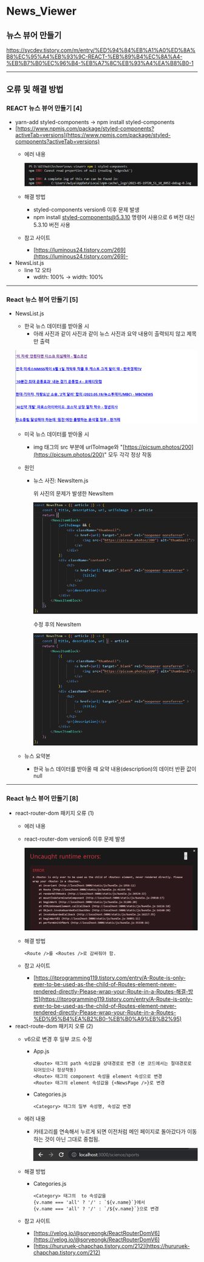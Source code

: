 # News_Viewer
## 뉴스 뷰어 만들기

https://sycdev.tistory.com/m/entry/%ED%94%84%EB%A1%A0%ED%8A%B8%EC%95%A4%EB%93%9C-REACT-%EB%89%B4%EC%8A%A4-%EB%B7%B0%EC%96%B4-%EB%A7%8C%EB%93%A4%EA%B8%B0-1

----------------------------------------------------------------------------------------------------------------------------------------------------------------------------

## 오류 및 해결 방법
### REACT 뉴스 뷰어 만들기 [4]

- yarn-add styled-components → npm install styled-components
- [https://www.npmjs.com/package/styled-components?activeTab=versions](https://www.npmjs.com/package/styled-components?activeTab=versions)
    - 에러 내용
        
        ![04 에러](Error_img/04_Error.png)
        
    - 해결 방법
        - styled-components version6 이후 문제 발생
        - npm install styled-components@5.3.10 명령어 사용으로 6 버전 대신 5.3.10 버전 사용
    - 참고 사이트
        - [https://luminous24.tistory.com/269](https://luminous24.tistory.com/269)- 
- NewsList.js
    - line 12 오타
        - wdith: 100% → width: 100%

----------------------------------------------------------------------------------------------------------------------------------------------------------------------------

### React 뉴스 뷰어 만들기 [5]
- NewsList.js
    - 한국 뉴스 데이터를 받아올 시
        - 아래 사진과 같이 사진과 같이 뉴스 사진과 요약 내용이 출력되지 않고 제목만 출력
    
    ![05 에러 00](Error_img/05_Error_00.png)
    
    - 미국 뉴스 데이터를 받아올 시
        - img 태그의 src 부분에 urlToImage와 "[https://picsum.photos/200](https://picsum.photos/200)" 모두 각각 정상 작동
    - 원인
        - 뉴스 사진: NewsItem.js
    
    
            위 사진의 문제가 발생한 NewsItem
    
            ![05 에러 01](Error_img/05_Error_01.png)
    
            수정 후의 NewsItem
    
            ![05 에러 02](Error_img/05_Error_02.png)
    
    - 뉴스 요약본
        - 한국 뉴스 데이터를 받아올 때 요약 내용(description)의 데이터 반환 값이 null

----------------------------------------------------------------------------------------------------------------------------------------------------------------------------

### React 뉴스 뷰어 만들기 [8]
- react-router-dom 패키지 오류 (1)
    - 에러 내용
    - react-router-dom version6 이후 문제 발생
        
        ![08 에러 01](Error_img/08_Error_01.png)
        
    - 해결 방법
        ```
        <Route />를 <Routes />로 감싸줘야 함.
        ```
    - 참고 사이트
        - [https://itprogramming119.tistory.com/entry/A-Route-is-only-ever-to-be-used-as-the-child-of-Routes-element-never-rendered-directly-Please-wrap-your-Route-in-a-Routes-해결-방법](https://itprogramming119.tistory.com/entry/A-Route-is-only-ever-to-be-used-as-the-child-of-Routes-element-never-rendered-directly-Please-wrap-your-Route-in-a-Routes-%ED%95%B4%EA%B2%B0-%EB%B0%A9%EB%B2%95)
- react-route-dom 패키지 오류 (2)
    - v6으로 변경 후 일부 코드 수정
        - App.js
            ```
            <Route> 태그의 path 속성값을 상대경로로 변경 (본 코드에서는 절대경로로 되어있으나 정상작동)
            <Route> 태그의 component 속성을 element 속성으로 변경
            <Route> 태그의 element 속성값을 {<NewsPage />}로 변경
            ```
        - Categories.js
            ```
            <Category> 태그의 일부 속성명, 속성값 변경
            ```
    - 에러 내용
        - 카테고리를 연속해서 누르게 되면 이전처럼 메인 페이지로 돌아갔다가 이동하는 것이 아닌 그대로 중첩됨.
            
            ![08 에러 02](Error_img/08_Error_02.png)
            
    - 해결 방법
        - Categories.js
            ```
            <Category> 태그의  to 속성값을
            {v.name === 'all' ? '/' : `${v.name}`}에서
            {v.name === 'all' ? '/' : `/${v.name}`}으로 변경
            ```
    - 참고 사이트
        - [https://velog.io/@soryeongk/ReactRouterDomV6](https://velog.io/@soryeongk/ReactRouterDomV6)
        - [https://hururuek-chapchap.tistory.com/212](https://hururuek-chapchap.tistory.com/212)
